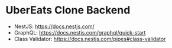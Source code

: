 # UberEats Clone Backend

- NestJS: https://docs.nestjs.com/
- GraphQL: https://docs.nestjs.com/graphql/quick-start
- Class Validator: https://docs.nestjs.com/pipes#class-validator

